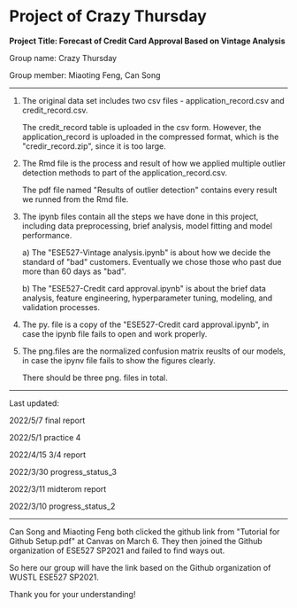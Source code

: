 # Project of Crazy Thursday

**Project Title: Forecast of Credit Card Approval Based on Vintage Analysis**

Group name: Crazy Thursday

Group member: Miaoting Feng, Can Song


******
1) The original data set includes two csv files - application_record.csv and credit_record.csv.
   
   The credit_record table is uploaded in the csv form. However, the application_record is uploaded in the compressed format, which is the "credir_record.zip", since it is    too large.

2) The Rmd file is the process and result of how we applied multiple outlier detection methods to part of the application_record.csv.

   The pdf file named "Results of outlier detection" contains every result we runned from the Rmd file.

3) The ipynb files contain all the steps we have done in this project, including data preprocessing, brief analysis, model fitting and model performance.
   
   a) The "ESE527-Vintage analysis.ipynb" is about how we decide the standard of "bad" customers. Eventually we chose those who past due more than 60 days as "bad".
   
   b) The "ESE527-Credit card approval.ipynb" is about the brief data analysis, feature engineering, hyperparameter tuning, modeling, and validation processes. 
   

4) The py. file is a copy of the "ESE527-Credit card approval.ipynb", in case the ipynb file fails to open and work properly.

5) The png.files are the normalized confusion matrix reuslts of our models, in case the ipynv file fails to show the figures clearly.

   There should be three png. files in total.


******
Last updated: 

2022/5/7     final report

2022/5/1     practice 4

2022/4/15    3/4 report

2022/3/30    progress_status_3

2022/3/11    midterom report

2022/3/10    progress_status_2


******
Can Song and Miaoting Feng both clicked the github link from "Tutorial for Github Setup.pdf" at Canvas on March 6. 
They then joined the Github organization of ESE527 SP2021 and failed to find ways out. 

So here our group will have the link based on the Github organization of WUSTL ESE527 SP2021.

Thank you for your understanding!

